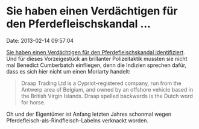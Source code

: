 Sie haben einen Verdächtigen für den Pferdefleischskandal \...
==============================================================

Date: 2013-02-14 09:57:04

[Sie haben einen Verdächtigen für den Pferdefleischskandal
identifiziert](http://www.guardian.co.uk/uk/2013/feb/13/horsemeat-scandal-dutch-connection-romania).
Und für dieses Vorzeigestück an brillanter Polizeitaktik mussten sie
nicht mal Benedict Cumberbatch einfliegen, denn die Indizien sprechen
dafür, dass es sich hier nicht um einen Moriarty handelt:

> Draap Trading Ltd is a Cypriot-registered company, run from the
> Antwerp area of Belgium, and owned by an offshore vehicle based in the
> British Virgin Islands. Draap spelled backwards is the Dutch word for
> horse.

Oh und der Eigentümer ist Anfang letzten Jahres schonmal wegen
Pferdefleisch-als-Rindfleisch-Labelns verknackt worden.
